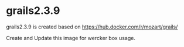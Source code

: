 # grails2.3.9
grails2.3.9 is created based on https://hub.docker.com/r/mozart/grails/

Create and Update this image for wercker box usage.
